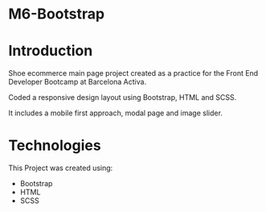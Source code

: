 # M6-Bootstrap

# Introduction
Shoe ecommerce main page project created as a practice for the Front End Developer Bootcamp at Barcelona Activa.

Coded a responsive design layout using Bootstrap, HTML and SCSS. 

It includes a mobile first approach, modal page and image slider.

# Technologies

This Project was created using:
* Bootstrap
* HTML
* SCSS

